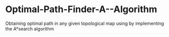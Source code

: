# Optimal-Path-Finder-A--Algorithm
Obtaining optimal path in any given topological map using by implementing the A*search algorithm
